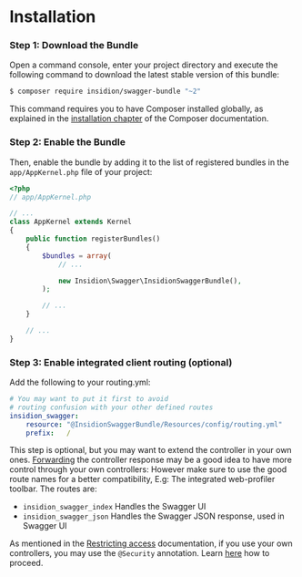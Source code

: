 # Installation

### Step 1: Download the Bundle

Open a command console, enter your project directory and execute the
following command to download the latest stable version of this bundle:

```bash
$ composer require insidion/swagger-bundle "~2"
```

This command requires you to have Composer installed globally, as explained
in the [installation chapter](https://getcomposer.org/doc/00-intro.md)
of the Composer documentation.

### Step 2: Enable the Bundle

Then, enable the bundle by adding it to the list of registered bundles
in the `app/AppKernel.php` file of your project:

```php
<?php
// app/AppKernel.php

// ...
class AppKernel extends Kernel
{
    public function registerBundles()
    {
        $bundles = array(
            // ...

            new Insidion\Swagger\InsidionSwaggerBundle(),
        );

        // ...
    }

    // ...
}
```

### Step 3: Enable integrated client routing (optional)
Add the following to your routing.yml:
```yaml
# You may want to put it first to avoid 
# routing confusion with your other defined routes
insidion_swagger:
    resource: "@InsidionSwaggerBundle/Resources/config/routing.yml"
    prefix:   /
```
This step is optional, but you may want to extend the controller in your own ones.
[Forwarding](https://symfony.com/doc/current/controller/forwarding.html) the controller response may be a good idea to have more control through your own controllers:
However make sure to use the good route names for a better compatibility, E.g: The integrated web-profiler toolbar.
The routes are:
- `insidion_swagger_index` Handles the Swagger UI
- `insidion_swagger_json` Handles the Swagger JSON response, used in Swagger UI

As mentioned in the [Restricting access](05-restricting-access.md) documentation, if you use your own controllers, you may use the `@Security` annotation.
Learn [here](https://symfony.com/doc/current/bundles/SensioFrameworkExtraBundle/annotations/security.html) how to proceed.


